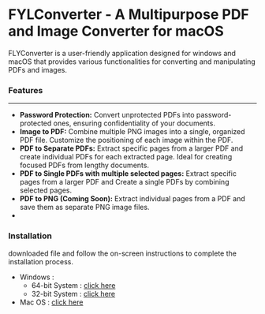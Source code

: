 <h1>FYLConverter - A Multipurpose PDF and Image Converter for macOS</h1>
<p>
FLYConverter is a user-friendly application designed for windows and macOS that provides various functionalities for converting and manipulating PDFs and images.
<h3>Features</h3>
    <hr>
    <ul>
        <li>
            <b>Password Protection:</b> Convert unprotected PDFs into password-protected ones, ensuring confidentiality of your documents.
        </li>
        <li>
            <b>Image to PDF:</b> Combine multiple PNG images into a single, organized PDF file. Customize the positioning of each image within the PDF.
        </li>
        <li>
            <b>PDF to Separate PDFs:</b> Extract specific pages from a larger PDF and create individual PDFs for each extracted page. Ideal for creating focused PDFs from lengthy documents.
        </li>
        <li>
            <b>PDF to Single PDFs with multiple selected pages:</b> Extract specific pages from a larger PDF and Create a single PDFs by combining selected pages.        
        </li>
        <li>
            <b>PDF to PNG (Coming Soon):</b> Extract individual pages from a PDF and save them as separate PNG image files.        
        <li>
    </ul>
</p>

<h3>Installation</h3>
<p>downloaded file and follow the on-screen instructions to complete the installation process.</p>
<ul>
    <li>
        Windows :
        <ul>
            <li>64-bit System : <a href="https://github.com/ChitreshPratap/FYLConverter_Prod/releases/download/v0.0.1/FLYConverter_setup_x64_v0.0.1.exe">click here</a></li>
            <li>32-bit System : <a href="https://github.com/ChitreshPratap/FYLConverter_Prod/releases/download/v0.0.1/FLYConverter_setup_win_x86_v0.0.1.exe">click here</a></li>
        </ul>
    </li>
    <li>
        Mac OS : <a href="https://github.com/ChitreshPratap/FYLConverter_Prod/releases/download/v0.0.1/FYLConverter.v0.0.1.dmg">click here </a>
    </li>
</ul>



